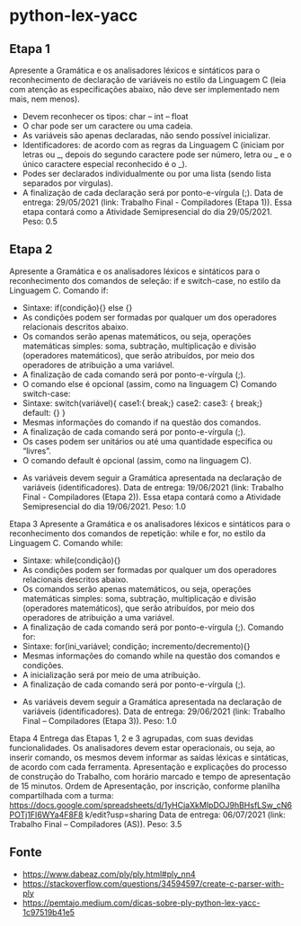 # python-lex-yacc

## Etapa 1
Apresente a Gramática e os analisadores léxicos e sintáticos para o reconhecimento de
declaração de variáveis no estilo da Linguagem C (leia com atenção as especificações abaixo,
não deve ser implementado nem mais, nem menos).
- Devem reconhecer os tipos: char – int – float
- O char pode ser um caractere ou uma cadeia.
- As variáveis são apenas declaradas, não sendo possível inicializar.
- Identificadores: de acordo com as regras da Linguagem C (iniciam por letras ou _, depois do
segundo caractere pode ser número, letra ou _ e o único caractere especial reconhecido é o _).
- Podes ser declarados individualmente ou por uma lista (sendo lista separados por vírgulas).
- A finalização de cada declaração será por ponto-e-vírgula (;).
Data de entrega: 29/05/2021 (link: Trabalho Final - Compiladores (Etapa 1)). Essa etapa
contará como a Atividade Semipresencial do dia 29/05/2021.
Peso: 0.5

## Etapa 2
Apresente a Gramática e os analisadores léxicos e sintáticos para o reconhecimento dos
comandos de seleção: if e switch-case, no estilo da Linguagem C.
Comando if:
- Sintaxe: if(condição){<comandos>} else {<comandos>}
- As condições podem ser formadas por qualquer um dos operadores relacionais descritos
abaixo.
- Os comandos serão apenas matemáticos, ou seja, operações matemáticas simples: soma,
subtração, multiplicação e divisão (operadores matemáticos), que serão atribuídos, por meio
dos operadores de atribuição a uma variável.
- A finalização de cada comando será por ponto-e-vírgula (;).
- O comando else é opcional (assim, como na linguagem C)
Comando switch-case:
- Sintaxe: switch(variável){
 case1:{<comandos> break;}
 case2: case3: {<comandos> break;}
 default: {<comandos>}
 }
- Mesmas informações do comando if na questão dos comandos.
- A finalização de cada comando será por ponto-e-vírgula (;).
- Os cases podem ser unitários ou até uma quantidade específica ou “livres”.
- O comando default é opcional (assim, como na linguagem C).
* As variáveis devem seguir a Gramática apresentada na declaração de variáveis
(identificadores).
Data de entrega: 19/06/2021 (link: Trabalho Final - Compiladores (Etapa 2)). Essa etapa
contará como a Atividade Semipresencial do dia 19/06/2021.
Peso: 1.0

Etapa 3
Apresente a Gramática e os analisadores léxicos e sintáticos para o reconhecimento dos
comandos de repetição: while e for, no estilo da Linguagem C.
Comando while:
- Sintaxe: while(condição){<comandos>}
- As condições podem ser formadas por qualquer um dos operadores relacionais descritos
abaixo.
- Os comandos serão apenas matemáticos, ou seja, operações matemáticas simples: soma,
subtração, multiplicação e divisão (operadores matemáticos), que serão atribuídos, por meio
dos operadores de atribuição a uma variável.
- A finalização de cada comando será por ponto-e-vírgula (;).
Comando for:
- Sintaxe: for(ini_variável; condição; incremento/decremento){<comandos>}
- Mesmas informações do comando while na questão dos comandos e condições.
- A inicialização será por meio de uma atribuição.
- A finalização de cada comando será por ponto-e-vírgula (;).
* As variáveis devem seguir a Gramática apresentada na declaração de variáveis
(identificadores).
Data de entrega: 29/06/2021 (link: Trabalho Final – Compiladores (Etapa 3)).
Peso: 1.0

Etapa 4
Entrega das Etapas 1, 2 e 3 agrupadas, com suas devidas funcionalidades.
Os analisadores devem estar operacionais, ou seja, ao inserir comando, os mesmos devem
informar as saídas léxicas e sintáticas, de acordo com cada ferramenta.
Apresentação e explicações do processo de construção do Trabalho, com horário marcado e
tempo de apresentação de 15 minutos.
Ordem de Apresentação, por inscrição, conforme planilha compartilhada com a turma:
https://docs.google.com/spreadsheets/d/1yHCjaXkMIpDOJ9hBHsfLSw_cN6POTj1FI6WYa4F8F8
k/edit?usp=sharing
Data de entrega: 06/07/2021 (link: Trabalho Final – Compiladores (AS)).
Peso: 3.5

## Fonte
- https://www.dabeaz.com/ply/ply.html#ply_nn4
- https://stackoverflow.com/questions/34594597/create-c-parser-with-ply
- https://pemtajo.medium.com/dicas-sobre-ply-python-lex-yacc-1c97519b41e5